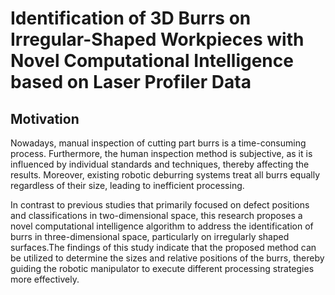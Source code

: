 # Identification of 3D Burrs on Irregular-Shaped Workpieces with Novel Computational Intelligence based on Laser Profiler Data 

## Motivation 

Nowadays, manual inspection of cutting part burrs is a time-consuming process. Furthermore, the human inspection method is subjective, as it is influenced by individual standards and techniques, thereby affecting the results. Moreover, existing robotic deburring systems treat all burrs equally regardless of their size, leading to inefficient processing. 

In contrast to previous studies that primarily focused on defect positions and classifications in two-dimensional space, this research proposes a novel computational intelligence algorithm to address the identification of burrs in three-dimensional space, particularly on irregularly shaped surfaces.The findings of this study indicate that the proposed method can be utilized to determine the sizes and relative positions of the burrs, thereby guiding the robotic manipulator to execute different processing strategies more effectively.










